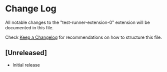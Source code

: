 # Change Log

All notable changes to the "test-runner-extension-0" extension will be documented in this file.

Check [Keep a Changelog](http://keepachangelog.com/) for recommendations on how to structure this file.

## [Unreleased]

- Initial release